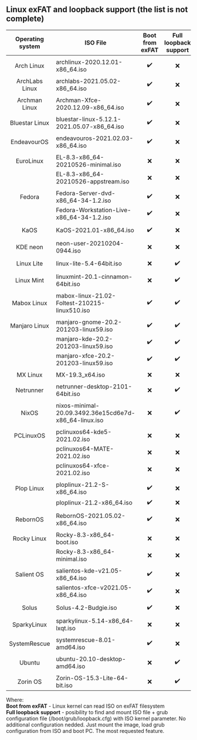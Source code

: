 ## Linux exFAT and loopback support (the list is not complete)

| Operating system | ISO File | Boot from exFAT | Full loopback support |
| :-: | --- | :-: | :-: |
| | | | |
| Arch Linux | archlinux-2020.12.01-x86_64.iso | :heavy_check_mark: | :x: |
| | | | |
| ArchLabs Linux | archlabs-2021.05.02-x86_64.iso | :heavy_check_mark: | :x: |
| | | | |
| Archman Linux | Archman-Xfce-2020.12.09-x86_64.iso | :heavy_check_mark: | :x: |
| | | | |
| Bluestar Linux | bluestar-linux-5.12.1-2021.05.07-x86_64.iso | :heavy_check_mark: | :x: |
| | | | |
| EndeavourOS | endeavouros-2021.02.03-x86_64.iso | :heavy_check_mark: | :x: |
| | | | |
| EuroLinux | EL-8.3-x86_64-20210526-minimal.iso | :x: | :x: |
| | EL-8.3-x86_64-20210526-appstream.iso | :x: | :x: |
| | | | |
| Fedora | Fedora-Server-dvd-x86_64-34-1.2.iso | :heavy_check_mark: | :x: |
| | Fedora-Workstation-Live-x86_64-34-1.2.iso | :heavy_check_mark: | :x: |
| | | | |
| KaOS | KaOS-2021.01-x86_64.iso | :heavy_check_mark: | :x: |
| | | | |
| KDE neon | neon-user-20210204-0944.iso | :x: | :x: |
| | | | |
| Linux Lite | linux-lite-5.4-64bit.iso | :x: | :heavy_check_mark: |
| | | | |
| Linux Mint | linuxmint-20.1-cinnamon-64bit.iso | :x: | :heavy_check_mark: |
| | | | |
| Mabox Linux | mabox-linux-21.02-Foltest-210215-linux510.iso | :heavy_check_mark: | :heavy_check_mark: |
| | | | |
| Manjaro Linux | manjaro-gnome-20.2-201203-linux59.iso | :heavy_check_mark: | :heavy_check_mark: |
| | manjaro-kde-20.2-201203-linux59.iso | :heavy_check_mark: | :heavy_check_mark: |
| | manjaro-xfce-20.2-201203-linux59.iso | :heavy_check_mark: | :heavy_check_mark: |
| | | | |
| MX Linux | MX-19.3_x64.iso | :x: | :x: |
| | | | |
| Netrunner | netrunner-desktop-2101-64bit.iso | :x: | :heavy_check_mark: |
| | | | |
| NixOS | nixos-minimal-20.09.3492.36e15cd6e7d-x86_64-linux.iso | :x: | :heavy_check_mark: |
| | | | |
| PCLinuxOS | pclinuxos64-kde5-2021.02.iso | :x: | :x: |
| | pclinuxos64-MATE-2021.02.iso | :x: | :x: |
| | pclinuxos64-xfce-2021.02.iso | :x: | :x: |
| | | | |
| Plop Linux | ploplinux-21.2-S-x86_64.iso | :heavy_check_mark: | :x: |
| | ploplinux-21.2-x86_64.iso | :heavy_check_mark: | :x: |
| | | | |
| RebornOS | RebornOS-2021.05.02-x86_64.iso | :heavy_check_mark: | :x: |
| | | | |
| Rocky Linux | Rocky-8.3-x86_64-boot.iso | :x: | :x: |
| | Rocky-8.3-x86_64-minimal.iso | :x: | :x: |
| | | | |
| Salient OS | salientos-kde-v21.05-x86_64.iso | :heavy_check_mark: | :x: |
| | salientos-xfce-v2021.05-x86_64.iso | :heavy_check_mark: | :x: |
| | | | |
| Solus | Solus-4.2-Budgie.iso | :heavy_check_mark: | :x: |
| | | | |
| SparkyLinux | sparkylinux-5.14-x86_64-lxqt.iso | :x: | :x: |
| | | | |
| SystemRescue | systemrescue-8.01-amd64.iso | :heavy_check_mark: | :x: |
| | | | |
| Ubuntu | ubuntu-20.10-desktop-amd64.iso | :x: | :heavy_check_mark: |
| | | | |
| Zorin OS | Zorin-OS-15.3-Lite-64-bit.iso | :x: | :heavy_check_mark: |

Where:  
**Boot from exFAT** - Linux kernel can read ISO on exFAT filesystem  
**Full loopback support** - posibility to find and mount ISO file + grub configuration file (/boot/grub/loopback.cfg) with ISO kernel parameter. No additional configuration nedded. Just mount the image, load grub configuration from ISO and boot PC. The most requested feature.


